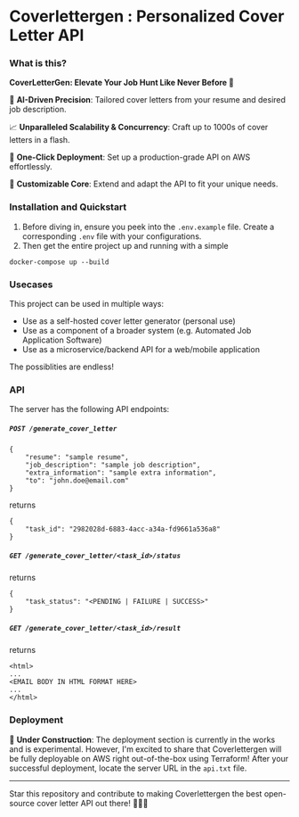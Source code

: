 # Coverlettergen : Personalized Cover Letter API

### What is this?
**CoverLetterGen: Elevate Your Job Hunt Like Never Before 🚀**

🤖 **AI-Driven Precision**: Tailored cover letters from your resume and desired job description.

📈 **Unparalleled Scalability & Concurrency**: Craft up to 1000s of cover letters in a flash.

🚀 **One-Click Deployment**: Set up a production-grade API on AWS effortlessly.

🔧 **Customizable Core**: Extend and adapt the API to fit your unique needs.



### Installation and Quickstart
1. Before diving in, ensure you peek into the `.env.example` file. Create a corresponding `.env` file with your configurations.
2. Then get the entire project up and running with a simple

```
docker-compose up --build
```

### Usecases
This project can be used in multiple ways:

- Use as a self-hosted cover letter generator (personal use)
- Use as a component of a broader system (e.g. Automated Job Application Software)
- Use as a microservice/backend API for a web/mobile application

The possiblities are endless!

### API
The server has the following API endpoints:

##### `POST /generate_cover_letter`
```
{
    "resume": "sample resume",
    "job_description": "sample job description",
    "extra_information": "sample extra information",
    "to": "john.doe@email.com"
}
```
returns
```
{
    "task_id": "2982028d-6883-4acc-a34a-fd9661a536a8"
}
```

##### `GET /generate_cover_letter/<task_id>/status`
returns
```
{
    "task_status": "<PENDING | FAILURE | SUCCESS>"
}
```

##### `GET /generate_cover_letter/<task_id>/result`
returns
```
<html>
...
<EMAIL BODY IN HTML FORMAT HERE>
...
</html>
```

### Deployment
🚧 **Under Construction**: The deployment section is currently in the works and is experimental. However, I'm excited to share that Coverlettergen will be fully deployable on AWS right out-of-the-box using Terraform! After your successful deployment, locate the server URL in the `api.txt` file.


___

Star this repository and contribute to making Coverlettergen the best open-source cover letter API out there! 🌟💌🚀